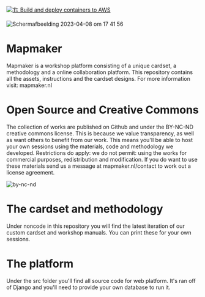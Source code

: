 [![🏗 Build and deploy containers to AWS](https://github.com/two-trick-pony-NL/mapmaker/actions/workflows/deploy.yml/badge.svg)](https://github.com/two-trick-pony-NL/mapmaker/actions/workflows/deploy.yml)

![Schermafbeelding 2023-04-08 om 17 41 56](https://user-images.githubusercontent.com/71013416/230730243-2166d24e-ae01-4985-bcf2-5f9cbefc396c.png)


# Mapmaker
Mapmaker is a workshop platform consisting of a unique cardset, a methodology and a online collaboration platform.
This repository contains all the assets, instructions and the cardset designs. For more information visit: mapmaker.nl

# Open Source and Creative Commons
The collection of works are published on Github and under the BY-NC-ND creative commons license.  This is because we value transparency, as well as want others to benefit from our work. This means you'll be able to host your own sessions using the materials, code and methodology we developed. Restrictions do apply: we do not permit: using the works for commercial purposes, redistribution and modification. If you do want to use these materials send us a message at mapmaker.nl/contact to work out a license agreement.

![by-nc-nd](https://user-images.githubusercontent.com/71013416/230730932-b32e5048-5d7f-4f81-9df1-bfc658f6f5e4.png)

# The cardset and methodology
Under noncode in this repository you will find the latest iteration of our custom cardset and workshop manuals. You can print these for your own sessions.

# The platform
Under the src folder you'll find all source code for web platform. It's ran off of Django and you'll need to provide your own database to run it. 
